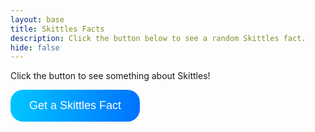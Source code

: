 ```yaml
---
layout: base
title: Skittles Facts
description: Click the button below to see a random Skittles fact. 
hide: false
---
```

<html lang="en">
<head>
    <meta charset="UTF-8">
    <meta name="viewport" content="width=device-width, initial-scale=1.0">
    <title>Skittles Facts</title>
</head>
<body>
    <p id="skittlesFact">Click the button to see something about Skittles!</p>
    <button
        onclick="generateFact()"
        style="background: linear-gradient(to right, #00c6ff, #0072ff);
               padding: 15px 30px;
               font-size: 18px;
               color: white;
               border: none;
               border-radius: 20px;
               cursor: pointer;">
        Get a Skittles Fact
    </button>
    <script>
        var skittlesFactList = [
            "Skittles were first produced in 1974 in the UK and were introduced to the United States in 1982.",
            "The sugar shell of Skittles is made from a combination of sugar, corn syrup, and hydrogenated palm kernel oil, giving them their distinct shiny appearance.",
            "In 2007, astronauts on the Space Shuttle Atlantis took Skittles to space as part of their food supplies!",
            "In 2013, the company changed the green Skittle from lime to green apple, sparking debates among fans!",
            "Over the years, Skittles has released numerous limited-edition flavors and varieties, such as Skittles Sour, Skittles Wild Berry, and even Skittles Gummies."
        ];
        function generateFact() {
            var randomIndex = Math.floor(Math.random() * skittlesFactList.length);
            var selectedFact = skittlesFactList[randomIndex];
            document.getElementById("skittlesFact").innerText = "Skittles Fact #" + (randomIndex + 1) + ": " + selectedFact;
        }
    </script>
</body>
</html>

